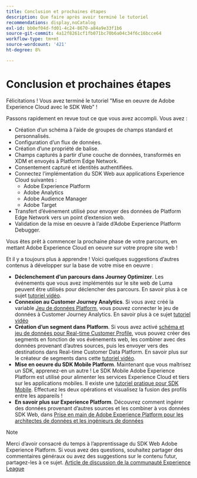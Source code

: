 ```yaml
---
title: Conclusion et prochaines étapes
description: Que faire après avoir terminé le tutoriel
recommendations: display,noCatalog
exl-id: bb0ef04d-fd01-4c24-8670-a84a9e33f1b6
source-git-commit: 4a12f8261cf1fb071bc70b6a04c34f6c16bcce64
workflow-type: tm+mt
source-wordcount: '421'
ht-degree: 8%

---
```


# Conclusion et prochaines étapes

Félicitations ! Vous avez terminé le tutoriel &quot;Mise en oeuvre de Adobe Experience Cloud avec le SDK Web&quot; !

Passons rapidement en revue tout ce que vous avez accompli. Vous avez :

* Création d’un schéma à l’aide de groupes de champs standard et personnalisés.
* Configuration d’un flux de données.
* Création d’une propriété de balise.
* Champs capturés à partir d’une couche de données, transformés en XDM et envoyés à Platform Edge Network.
* Consentement capturé et identités authentifiées.
* Connectez l’implémentation du SDK Web aux applications Experience Cloud suivantes :
   * Adobe Experience Platform
   * Adobe Analytics
   * Adobe Audience Manager
   * Adobe Target
* Transfert d’événement utilisé pour envoyer des données de Platform Edge Network vers un point d’extension web.
* Validation de la mise en oeuvre à l’aide d’Adobe Experience Platform Debugger.

Vous êtes prêt à commencer la prochaine phase de votre parcours, en mettant Adobe Experience Cloud en oeuvre sur votre propre site web !

Et il y a toujours plus à apprendre ! Voici quelques suggestions d’autres contenus à développer sur la base de votre mise en oeuvre :


* **Déclenchement d’un parcours dans Journey Optimizer**. Les événements que vous avez implémentés sur le site web de Luma peuvent être utilisés pour déclencher des parcours. En savoir plus à ce sujet [tutoriel vidéo](https://experienceleague.adobe.com/docs/journey-optimizer-learn/tutorials/create-journeys/use-case-transactional-journey.html?lang=fr).
* **Connexion au Customer Journey Analytics**. Si vous avez créé la variable [Jeu de données Platform](setup-experience-platform.md), vous pouvez connecter le jeu de données à Customer Journey Analytics. En savoir plus à ce sujet [tutoriel vidéo](https://experienceleague.adobe.com/docs/customer-journey-analytics-learn/tutorials/connecting-customer-journey-analytics-to-data-sources-in-platform.html?lang=fr)
* **Création d’un segment dans Platform**. Si vous avez activé [schéma et jeu de données pour Real-time Customer Profile](setup-experience-platform.md), vous pouvez créer des segments en fonction de vos événements web, les combiner avec des données provenant d’autres sources, puis les envoyer vers des destinations dans Real-time Customer Data Platform. En savoir plus sur le créateur de segments dans cette [tutoriel vidéo](https://experienceleague.adobe.com/docs/platform-learn/tutorials/segments/create-segments.html).
* **Mise en oeuvre du SDK Mobile Platform**. Maintenant que vous maîtrisez un SDK, apprenez-en un autre ! Le SDK Mobile Adobe Experience Platform est utilisé pour alimenter les services Experience Cloud et tiers sur les applications mobiles. Il existe une [tutoriel pratique pour SDK Mobile](https://experienceleague.adobe.com/docs/platform-learn/implement-mobile-sdk/overview.html?lang=fr). Effectuez les deux opérations et visualisez la fusion des profils entre les appareils !
* **En savoir plus sur Experience Platform**. Découvrez comment ingérer des données provenant d’autres sources et les combiner à vos données SDK Web, dans [Prise en main de Adobe Experience Platform pour les architectes de données et les ingénieurs de données](https://experienceleague.adobe.com/docs/platform-learn/getting-started-for-data-architects-and-data-engineers/overview.html?lang=fr)


>[!NOTE]
>
>Merci d’avoir consacré du temps à l’apprentissage du SDK Web Adobe Experience Platform. Si vous avez des questions, souhaitez partager des commentaires généraux ou avez des suggestions sur le contenu futur, partagez-les à ce sujet. [Article de discussion de la communauté Experience League](https://experienceleaguecommunities.adobe.com/t5/adobe-experience-platform-launch/tutorial-discussion-implement-adobe-experience-cloud-with-web/td-p/444996)
